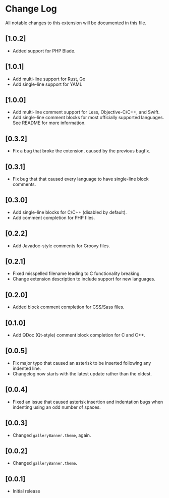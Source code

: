 # Change Log
All notable changes to this extension will be documented in this file.

<!--Check [Keep a Changelog](http://keepachangelog.com/) for recommendations on how to structure this file.-->
## [1.0.2]
- Added support for PHP Blade.

## [1.0.1]
- Add multi-line support for Rust, Go
- Add single-line support for YAML

## [1.0.0]
- Add multi-line comment support for Less, Objective-C/C++, and Swift.
- Add single-line comment blocks for most officially supported languages. See README for more information.

## [0.3.2]
- Fix a bug that broke the extension, caused by the previous bugfix.

## [0.3.1]
- Fix bug that that caused every language to have single-line block comments.

## [0.3.0]
- Add single-line blocks for C/C++ (disabled by default).
- Add comment completion for PHP files.

## [0.2.2]
- Add Javadoc-style comments for Groovy files.

## [0.2.1]
- Fixed misspelled filename leading to C functionality breaking.
- Change extension description to include support for new languages.

## [0.2.0]
- Added block comment completion for CSS/Sass files.

## [0.1.0]
- Add QDoc (Qt-style) comment block completion for C and C++.

## [0.0.5]
- Fix major typo that caused an asterisk to be inserted following any indented line.
- Changelog now starts with the latest update rather than the oldest.

## [0.0.4]
- Fixed an issue that caused asterisk insertion and indentation bugs when indenting using an odd number of spaces.

## [0.0.3]
- Changed `galleryBanner.theme`, again.

## [0.0.2]
- Changed `galleryBanner.theme`.

## [0.0.1]
- Initial release